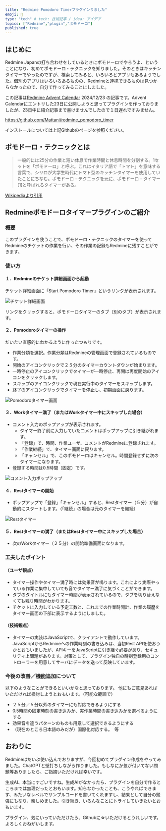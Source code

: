 ```yaml
---
title: "Redmine Pomodoro Timerプラグインりました"
emoji: 🍅
type: "tech" # tech: 技術記事 / idea: アイデア
topics: ["Redmine","plugin","ポモドーロ"]
published: true
---
```

## はじめに

Redmine Japanの打ち合わせをしているときにポモドーロでやろうよ、ということになり、初めてポモドーロ・テクニックを知りました。そのときはキッチンタイマーでやったのですが、検索してみると、いろいろとアプリもあるようでした。個別のアプリはいろいろあるものの、Redmineと連携できるものは見つからなかったので、自分で作ってみることにしました。

この記事は[Redmine Advent Calendar](https://adventar.org/calendars/10311) 2024/12/23 の記事です。Advent Calendarにエントリした23日に公開しようと思ってプラグインを作っておりましたが、23日中に紹介記事まで書けませんでしたので１日遅れですみません。

https://github.com/Mattani/redmine_pomodoro_timer

インストールについては上記Githubのページを参照ください。

## ポモドーロ・テクニックとは

>一般的には25分の作業と短い休息で作業時間と休息時間を分割する。1セットを「ポモドーロ」と呼ぶ。これはイタリア語で「トマト」を意味する言葉で、シリロが大学生時代にトマト型のキッチンタイマーを使用していたことにちなむ。ポモドーロ・テクニックを元に、ポモドーロ・タイマー[1]と呼ばれるタイマーがある。

[Wikipediaより引用](https://ja.wikipedia.org/wiki/%E3%83%9D%E3%83%A2%E3%83%89%E3%83%BC%E3%83%AD%E3%83%BB%E3%83%86%E3%82%AF%E3%83%8B%E3%83%83%E3%82%AF)

## Redmineポモドーロタイマープラグインのご紹介

### 概要

このプラグインを使うことで、ポモドーロ・テクニックのタイマーを使ってRedmineのチケットの作業を行い、その作業の記録もRedmineに残すことができます。

### 使い方

#### １．Redmineのチケット詳細画面から起動

チケット詳細画面に「Start Pomodoro Timer」というリンクが表示されます。

![チケット詳細画面](/images/pomodoro_timer_01.png)

リンクをクリックすると、ポモドーロタイマーのタブ（別のタブ）が表示されます。

#### ２．Pomodoroタイマーの操作

だいたい直感的にわかるように作ったつもりです。

* 作業分類を選択。作業分類はRedmineの管理画面で登録されているものです。
* 開始のアイコンクリックで２５分のタイマーカウントダウンが始まります。
* 一時停止のアイコンクリックでタイマーが一時停止、再開は再度開始のアイコンをクリックします。
* スキップのアイコンクリックで現在実行中のタイマーをスキップします。
* 終了のアイコンクリックでタイマーを停止し、初期画面に戻ります。

![Pomodoroタイマー画面](/images/pomodoro_timer_usage.png)

#### ３．Workタイマー満了（またはWorkタイマー中にスキップした場合）

* コメント入力のポップアップが表示されます。
  * タイマー終了前に入力していたコメントはポップアップに引き継がれます。
  * 「登録」で、時間、作業ユーザ、コメントがRedmineに登録されます。
  * 「作業継続」で、タイマー画面に戻ります。
  * 「キャンセル」で、このポモドーロはキャンセル。時間登録せずに次のタイマーになります。
* 登録する時間は0.5時間（固定）です。

![コメント入力ポップアップ](/images/pomodoro_timer_02.png)

#### ４．Restタイマーの開始

* ポップアップで「登録」「キャンセル」すると、Restタイマー（５分）が自動的にスタートします。（「継続」の場合は元のタイマーを継続）

![Restタイマー](/images/pomodoro_timer_03.png)

#### ５．Restタイマーの満了（またはRestタイマー中にスキップした場合）

* 次のWorkタイマー（２５分）の開始準備画面になります。

### 工夫したポイント

#### （ユーザ観点）

* タイマー操作やタイマー満了時には効果音が鳴ります。これにより実際やっている作業に集中していても音でタイマー満了に気づくことができます。
* タブのタイトルにもタイマー時間が表示されているので、タブを切り替えなくても残り時間がわかります。
* チケットに入力している予定工数と、これまでの作業時間計、作業の履歴をタイマー画面の下部に表示するようにしました。

#### （技術観点）

* タイマーの実装はJavaScriptで、クライアントで動作しています。JavaScriptからRedmineへの作業時刻の書き込みは、当初Rest APIを使おうかとおもいましたが、APIキーをJavaScriptに引き継ぐ必要があり、セキュリティ上問題があります。対策として、プラグイン独自の時刻登録用のコントローラーを用意してサーバにデータを送って反映しています。

### 今後の改善／機能追加について

以下のようなことができるといいかなと思っております。
他にもご意見あればいただければ検討しようとおもいます。（可能な範囲で）

* ２５分／５分以外のタイマーにも対応できるようにする
* 0.5時間の固定時刻の書き込みか、実作業時間の書き込みかを選べるようにする
* 効果音を違うパターンのものも用意して選択できるようにする
* （現在のところ日本語のみだが）国際化対応する。　等

## おわりに

Redmineはだいぶ使い込んでおりますが、今回初めてプラグイン作成をやってみました。ChatGPTと壁打ちしながら作りました。もしなにか気が付いてない問題等ありましたら、ご指摘いただければ幸いです。

生成AI、本当にすごいですね。生成AIがなかったら、プラグインを自分で作るところまでは無理だったとおもいます。知らなかったことも、こうやればできます、みたいなレベルでサンプルコードを書いてくれますし、結果として自分の勉強にもなり、楽しめました。引き続き、いろんなことにトライしていきたいとおもいます。

プラグイン、気にいっていただけたら、Githubに☆いただけるとうれしいです。よろしくおねがいします。
